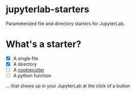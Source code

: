 # jupyterlab-starters

Parameterized file and directory starters for JupyterLab.

# What's a starter?

- [x] A single file
- [x] A directory
- [ ] A [cookiecutter][]
- [ ] A python function

... that shows up in your JupyterLab at the click of a button

[cookiecutter]: https://github.com/cookiecutter/cookiecutter

